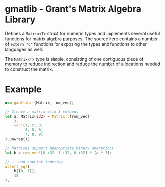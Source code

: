 # gmatlib - Grant's Matrix Algebra Library

Defines a `Matrix<T>` struct for numeric types and implements several useful functions for matrix algebra purposes.
The source here contains a number of `extern "C"` functions for exposing the types and functions to other languages
as well.

The `Matrix<T>` type is simple, consisting of one contiguous piece of memory to reduce indirection and reduce
the number of allocations needed to construct the matrix.

# Example
```rust
use gmatlib::{Matrix, row_vec};

// Create a matrix with 3 columns
let a: Matrix<i32> = Matrix::from_vec(
    3, 
    vec![1, 2, 3,
         4, 5, 6,
         7, 8, 9]
).unwrap();

// Matrices support appropriate binary operations
let b = row_vec![0_i32, 1_i32, 0_i32] * (a * 3);

// ...and concise indexing 
assert_eq!(
    b[(0, 1)],
    15
);
```
